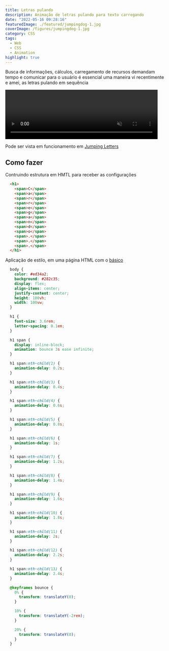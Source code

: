 ```yaml
---
title: Letras pulando
description: Animação de letras pulando para texto carregando
date: "2022-05-16 09:28:16"
featuredImage: ./featured/jumpingdog-1.jpg
coverImage: /figures/jumpingdog-1.jpg
category: CSS
tags:
  - Web
  - CSS
  - Animation
highlight: true  
---
```


Busca de informações, cálculos, carregamento de recursos demandam tempo e comunicar para o usuário é essencial uma maneira vi recentimente e amei, as letras pulando em sequência

<video width="480" height="155" muted autoplay loop>
  <source src="/videos/jumpingletters.mp4" type="video/mp4" />
</video>

Pode ser vista em funcionamento em [Jumping Letters](/web/jumpingletters.html)

## Como fazer

Contruindo estrutura em HMTL para receber as configurações

```html
  <h1>
    <span>C</span>
    <span>a</span>
    <span>r</span>
    <span>r</span>
    <span>e</span>
    <span>g</span>
    <span>a</span>
    <span>n</span>
    <span>d</span>
    <span>o</span>
    <span>.</span>
    <span>.</span>
    <span>.</span>
  </h1>
```

Aplicação de estilo, em uma página HTML com o [básico](/html-started)

```css
  body {
    color: #ed34a2;
    background: #282c35;
    display: flex;
    align-items: center;
    justify-content: center;
    height: 100vh;
    width: 100vw;
  }

  h1 {
    font-size: 3.6rem;
    letter-spacing: 0.1em;
  }

  h1 span {
    display: inline-block;
    animation: bounce 3s ease infinite;
  }

  h1 span:nth-child(2) {
    animation-delay: 0.2s;
  }

  h1 span:nth-child(3) {
    animation-delay: 0.4s;
  }

  h1 span:nth-child(4) {
    animation-delay: 0.6s;
  }

  h1 span:nth-child(5) {
    animation-delay: 0.8s;
  }

  h1 span:nth-child(6) {
    animation-delay: 1s;
  }

  h1 span:nth-child(7) {
    animation-delay: 1.2s;
  }

  h1 span:nth-child(8) {
    animation-delay: 1.4s;
  }

  h1 span:nth-child(9) {
    animation-delay: 1.6s;
  }

  h1 span:nth-child(10) {
    animation-delay: 1.8s;
  }

  h1 span:nth-child(11) {
    animation-delay: 2s;
  }

  h1 span:nth-child(12) {
    animation-delay: 2.2s;
  }

  h1 span:nth-child(13) {
    animation-delay: 2.4s;
  }

  @keyframes bounce {
    0% {
      transform: translateY(0);
    }

    10% {
      transform: translateY(-2rem);
    }

    20% {
      transform: translateY(0);
    }
  }
```
